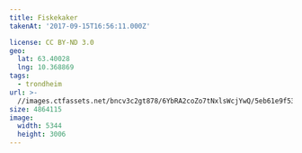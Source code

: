 ```yaml
---
title: Fiskekaker
takenAt: '2017-09-15T16:56:11.000Z'

license: CC BY-ND 3.0
geo:
  lat: 63.40028
  lng: 10.368869
tags:
  - trondheim
url: >-
  //images.ctfassets.net/bncv3c2gt878/6YbRA2coZo7tNxlsWcjYwQ/5eb61e9f53a11a68f30b9e80af82a015/fiskekaker_37269433306_o
size: 4864115
image:
  width: 5344
  height: 3006
---
```

